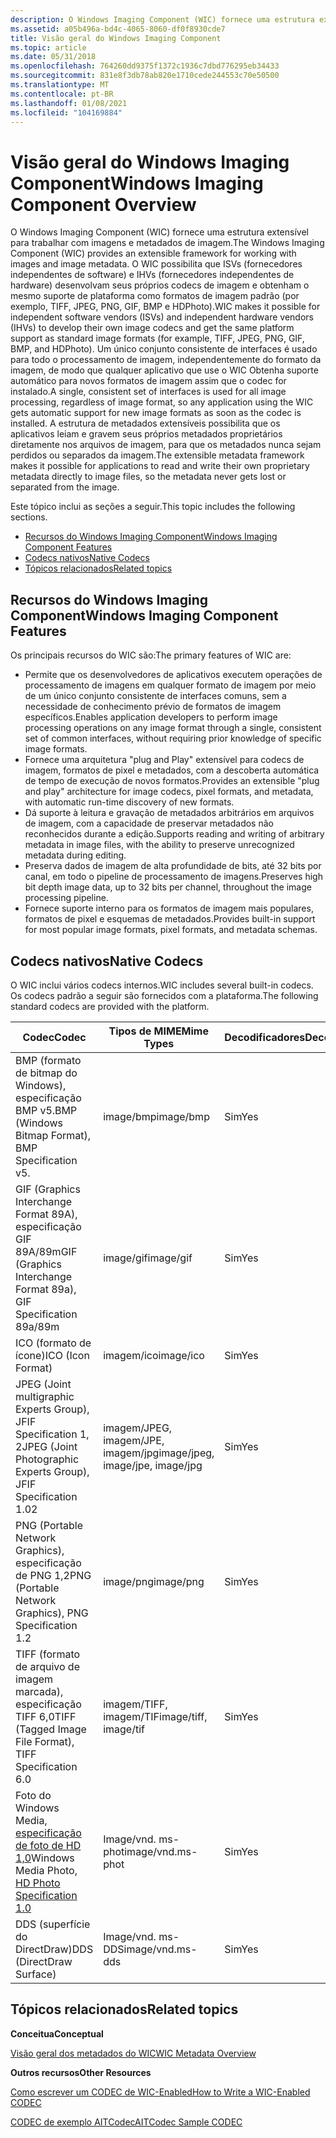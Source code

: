 ```yaml
---
description: O Windows Imaging Component (WIC) fornece uma estrutura extensível para trabalhar com imagens e metadados de imagem.
ms.assetid: a05b496a-bd4c-4065-8060-df0f8930cde7
title: Visão geral do Windows Imaging Component
ms.topic: article
ms.date: 05/31/2018
ms.openlocfilehash: 764260dd9375f1372c1936c7dbd776295eb34433
ms.sourcegitcommit: 831e8f3db78ab820e1710cede244553c70e50500
ms.translationtype: MT
ms.contentlocale: pt-BR
ms.lasthandoff: 01/08/2021
ms.locfileid: "104169884"
---
```

# <a name="windows-imaging-component-overview"></a><span data-ttu-id="2a116-103">Visão geral do Windows Imaging Component</span><span class="sxs-lookup"><span data-stu-id="2a116-103">Windows Imaging Component Overview</span></span>

<span data-ttu-id="2a116-104">O Windows Imaging Component (WIC) fornece uma estrutura extensível para trabalhar com imagens e metadados de imagem.</span><span class="sxs-lookup"><span data-stu-id="2a116-104">The Windows Imaging Component (WIC) provides an extensible framework for working with images and image metadata.</span></span> <span data-ttu-id="2a116-105">O WIC possibilita que ISVs (fornecedores independentes de software) e IHVs (fornecedores independentes de hardware) desenvolvam seus próprios codecs de imagem e obtenham o mesmo suporte de plataforma como formatos de imagem padrão (por exemplo, TIFF, JPEG, PNG, GIF, BMP e HDPhoto).</span><span class="sxs-lookup"><span data-stu-id="2a116-105">WIC makes it possible for independent software vendors (ISVs) and independent hardware vendors (IHVs) to develop their own image codecs and get the same platform support as standard image formats (for example, TIFF, JPEG, PNG, GIF, BMP, and HDPhoto).</span></span> <span data-ttu-id="2a116-106">Um único conjunto consistente de interfaces é usado para todo o processamento de imagem, independentemente do formato da imagem, de modo que qualquer aplicativo que use o WIC Obtenha suporte automático para novos formatos de imagem assim que o codec for instalado.</span><span class="sxs-lookup"><span data-stu-id="2a116-106">A single, consistent set of interfaces is used for all image processing, regardless of image format, so any application using the WIC gets automatic support for new image formats as soon as the codec is installed.</span></span> <span data-ttu-id="2a116-107">A estrutura de metadados extensíveis possibilita que os aplicativos leiam e gravem seus próprios metadados proprietários diretamente nos arquivos de imagem, para que os metadados nunca sejam perdidos ou separados da imagem.</span><span class="sxs-lookup"><span data-stu-id="2a116-107">The extensible metadata framework makes it possible for applications to read and write their own proprietary metadata directly to image files, so the metadata never gets lost or separated from the image.</span></span>

<span data-ttu-id="2a116-108">Este tópico inclui as seções a seguir.</span><span class="sxs-lookup"><span data-stu-id="2a116-108">This topic includes the following sections.</span></span>

-   [<span data-ttu-id="2a116-109">Recursos do Windows Imaging Component</span><span class="sxs-lookup"><span data-stu-id="2a116-109">Windows Imaging Component Features</span></span>](#windows-imaging-component-features)
-   [<span data-ttu-id="2a116-110">Codecs nativos</span><span class="sxs-lookup"><span data-stu-id="2a116-110">Native Codecs</span></span>](#native-codecs)
-   [<span data-ttu-id="2a116-111">Tópicos relacionados</span><span class="sxs-lookup"><span data-stu-id="2a116-111">Related topics</span></span>](#related-topics)

## <a name="windows-imaging-component-features"></a><span data-ttu-id="2a116-112">Recursos do Windows Imaging Component</span><span class="sxs-lookup"><span data-stu-id="2a116-112">Windows Imaging Component Features</span></span>

<span data-ttu-id="2a116-113">Os principais recursos do WIC são:</span><span class="sxs-lookup"><span data-stu-id="2a116-113">The primary features of WIC are:</span></span>

-   <span data-ttu-id="2a116-114">Permite que os desenvolvedores de aplicativos executem operações de processamento de imagens em qualquer formato de imagem por meio de um único conjunto consistente de interfaces comuns, sem a necessidade de conhecimento prévio de formatos de imagem específicos.</span><span class="sxs-lookup"><span data-stu-id="2a116-114">Enables application developers to perform image processing operations on any image format through a single, consistent set of common interfaces, without requiring prior knowledge of specific image formats.</span></span>
-   <span data-ttu-id="2a116-115">Fornece uma arquitetura "plug and Play" extensível para codecs de imagem, formatos de pixel e metadados, com a descoberta automática de tempo de execução de novos formatos.</span><span class="sxs-lookup"><span data-stu-id="2a116-115">Provides an extensible "plug and play" architecture for image codecs, pixel formats, and metadata, with automatic run-time discovery of new formats.</span></span>
-   <span data-ttu-id="2a116-116">Dá suporte à leitura e gravação de metadados arbitrários em arquivos de imagem, com a capacidade de preservar metadados não reconhecidos durante a edição.</span><span class="sxs-lookup"><span data-stu-id="2a116-116">Supports reading and writing of arbitrary metadata in image files, with the ability to preserve unrecognized metadata during editing.</span></span>
-   <span data-ttu-id="2a116-117">Preserva dados de imagem de alta profundidade de bits, até 32 bits por canal, em todo o pipeline de processamento de imagens.</span><span class="sxs-lookup"><span data-stu-id="2a116-117">Preserves high bit depth image data, up to 32 bits per channel, throughout the image processing pipeline.</span></span>
-   <span data-ttu-id="2a116-118">Fornece suporte interno para os formatos de imagem mais populares, formatos de pixel e esquemas de metadados.</span><span class="sxs-lookup"><span data-stu-id="2a116-118">Provides built-in support for most popular image formats, pixel formats, and metadata schemas.</span></span>

## <a name="native-codecs"></a><span data-ttu-id="2a116-119">Codecs nativos</span><span class="sxs-lookup"><span data-stu-id="2a116-119">Native Codecs</span></span>

<span data-ttu-id="2a116-120">O WIC inclui vários codecs internos.</span><span class="sxs-lookup"><span data-stu-id="2a116-120">WIC includes several built-in codecs.</span></span> <span data-ttu-id="2a116-121">Os codecs padrão a seguir são fornecidos com a plataforma.</span><span class="sxs-lookup"><span data-stu-id="2a116-121">The following standard codecs are provided with the platform.</span></span> 

| <span data-ttu-id="2a116-122">Codec</span><span class="sxs-lookup"><span data-stu-id="2a116-122">Codec</span></span>                                                                                             | <span data-ttu-id="2a116-123">Tipos de MIME</span><span class="sxs-lookup"><span data-stu-id="2a116-123">Mime Types</span></span>                       | <span data-ttu-id="2a116-124">Decodificadores</span><span class="sxs-lookup"><span data-stu-id="2a116-124">Decoders</span></span> | <span data-ttu-id="2a116-125">Codificadores</span><span class="sxs-lookup"><span data-stu-id="2a116-125">Encoders</span></span> |
|---------------------------------------------------------------------------------------------------|----------------------------------|----------|----------|
| <span data-ttu-id="2a116-126">BMP (formato de bitmap do Windows), especificação BMP v5.</span><span class="sxs-lookup"><span data-stu-id="2a116-126">BMP (Windows Bitmap Format), BMP Specification v5.</span></span>                                                | <span data-ttu-id="2a116-127">image/bmp</span><span class="sxs-lookup"><span data-stu-id="2a116-127">image/bmp</span></span>                        | <span data-ttu-id="2a116-128">Sim</span><span class="sxs-lookup"><span data-stu-id="2a116-128">Yes</span></span>      | <span data-ttu-id="2a116-129">Sim</span><span class="sxs-lookup"><span data-stu-id="2a116-129">Yes</span></span>      |
| <span data-ttu-id="2a116-130">GIF (Graphics Interchange Format 89A), especificação GIF 89A/89m</span><span class="sxs-lookup"><span data-stu-id="2a116-130">GIF (Graphics Interchange Format 89a), GIF Specification 89a/89m</span></span>                                  | <span data-ttu-id="2a116-131">image/gif</span><span class="sxs-lookup"><span data-stu-id="2a116-131">image/gif</span></span>                        | <span data-ttu-id="2a116-132">Sim</span><span class="sxs-lookup"><span data-stu-id="2a116-132">Yes</span></span>      | <span data-ttu-id="2a116-133">Sim</span><span class="sxs-lookup"><span data-stu-id="2a116-133">Yes</span></span>      |
| <span data-ttu-id="2a116-134">ICO (formato de ícone)</span><span class="sxs-lookup"><span data-stu-id="2a116-134">ICO (Icon Format)</span></span>                                                                                 | <span data-ttu-id="2a116-135">imagem/ico</span><span class="sxs-lookup"><span data-stu-id="2a116-135">image/ico</span></span>                        | <span data-ttu-id="2a116-136">Sim</span><span class="sxs-lookup"><span data-stu-id="2a116-136">Yes</span></span>      | <span data-ttu-id="2a116-137">Não</span><span class="sxs-lookup"><span data-stu-id="2a116-137">No</span></span>       |
| <span data-ttu-id="2a116-138">JPEG (Joint multigraphic Experts Group), JFIF Specification 1, 2</span><span class="sxs-lookup"><span data-stu-id="2a116-138">JPEG (Joint Photographic Experts Group), JFIF Specification 1.02</span></span>                                  | <span data-ttu-id="2a116-139">imagem/JPEG, imagem/JPE, imagem/jpg</span><span class="sxs-lookup"><span data-stu-id="2a116-139">image/jpeg, image/jpe, image/jpg</span></span> | <span data-ttu-id="2a116-140">Sim</span><span class="sxs-lookup"><span data-stu-id="2a116-140">Yes</span></span>      | <span data-ttu-id="2a116-141">Sim</span><span class="sxs-lookup"><span data-stu-id="2a116-141">Yes</span></span>      |
| <span data-ttu-id="2a116-142">PNG (Portable Network Graphics), especificação de PNG 1,2</span><span class="sxs-lookup"><span data-stu-id="2a116-142">PNG (Portable Network Graphics), PNG Specification 1.2</span></span>                                            | <span data-ttu-id="2a116-143">image/png</span><span class="sxs-lookup"><span data-stu-id="2a116-143">image/png</span></span>                        | <span data-ttu-id="2a116-144">Sim</span><span class="sxs-lookup"><span data-stu-id="2a116-144">Yes</span></span>      | <span data-ttu-id="2a116-145">Sim</span><span class="sxs-lookup"><span data-stu-id="2a116-145">Yes</span></span>      |
| <span data-ttu-id="2a116-146">TIFF (formato de arquivo de imagem marcada), especificação TIFF 6,0</span><span class="sxs-lookup"><span data-stu-id="2a116-146">TIFF (Tagged Image File Format), TIFF Specification 6.0</span></span>                                           | <span data-ttu-id="2a116-147">imagem/TIFF, imagem/TIF</span><span class="sxs-lookup"><span data-stu-id="2a116-147">image/tiff, image/tif</span></span>            | <span data-ttu-id="2a116-148">Sim</span><span class="sxs-lookup"><span data-stu-id="2a116-148">Yes</span></span>      | <span data-ttu-id="2a116-149">Sim</span><span class="sxs-lookup"><span data-stu-id="2a116-149">Yes</span></span>      |
| <span data-ttu-id="2a116-150">Foto do Windows Media, [especificação de foto de HD 1,0](https://www.microsoft.com/whdc/xps/wmphoto.mspx)</span><span class="sxs-lookup"><span data-stu-id="2a116-150">Windows Media Photo, [HD Photo Specification 1.0](https://www.microsoft.com/whdc/xps/wmphoto.mspx)</span></span> | <span data-ttu-id="2a116-151">Image/vnd. ms-phot</span><span class="sxs-lookup"><span data-stu-id="2a116-151">image/vnd.ms-phot</span></span>                | <span data-ttu-id="2a116-152">Sim</span><span class="sxs-lookup"><span data-stu-id="2a116-152">Yes</span></span>      | <span data-ttu-id="2a116-153">Sim</span><span class="sxs-lookup"><span data-stu-id="2a116-153">Yes</span></span>      |
| <span data-ttu-id="2a116-154">DDS (superfície do DirectDraw)</span><span class="sxs-lookup"><span data-stu-id="2a116-154">DDS (DirectDraw Surface)</span></span>                                                                          | <span data-ttu-id="2a116-155">Image/vnd. ms-DDS</span><span class="sxs-lookup"><span data-stu-id="2a116-155">image/vnd.ms-dds</span></span>                 | <span data-ttu-id="2a116-156">Sim</span><span class="sxs-lookup"><span data-stu-id="2a116-156">Yes</span></span>      | <span data-ttu-id="2a116-157">Sim</span><span class="sxs-lookup"><span data-stu-id="2a116-157">Yes</span></span>      |



 

## <a name="related-topics"></a><span data-ttu-id="2a116-158">Tópicos relacionados</span><span class="sxs-lookup"><span data-stu-id="2a116-158">Related topics</span></span>

<dl> <dt>

<span data-ttu-id="2a116-159">**Conceitua**</span><span class="sxs-lookup"><span data-stu-id="2a116-159">**Conceptual**</span></span>
</dt> <dt>

[<span data-ttu-id="2a116-160">Visão geral dos metadados do WIC</span><span class="sxs-lookup"><span data-stu-id="2a116-160">WIC Metadata Overview</span></span>](-wic-about-metadata.md)
</dt> <dt>

<span data-ttu-id="2a116-161">**Outros recursos**</span><span class="sxs-lookup"><span data-stu-id="2a116-161">**Other Resources**</span></span>
</dt> <dt>

[<span data-ttu-id="2a116-162">Como escrever um CODEC de WIC-Enabled</span><span class="sxs-lookup"><span data-stu-id="2a116-162">How to Write a WIC-Enabled CODEC</span></span>](-wic-howtowriteacodec.md)
</dt> <dt>

<span data-ttu-id="2a116-163">[CODEC de exemplo AITCodec](/previous-versions/dotnet/netframework-3.0/ms771770(v=vs.85))</span><span class="sxs-lookup"><span data-stu-id="2a116-163">[AITCodec Sample CODEC](/previous-versions/dotnet/netframework-3.0/ms771770(v=vs.85))</span></span>
</dt> </dl>

 

 
